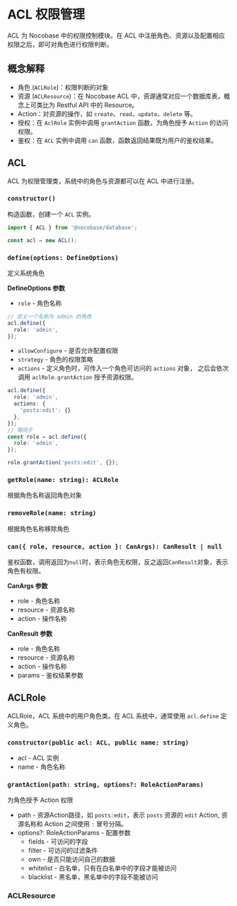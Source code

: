 # ACL 权限管理

ACL 为 Nocobase 中的权限控制模块。在 ACL 中注册角色、资源以及配置相应权限之后，即可对角色进行权限判断。

## 概念解释

* 角色 (`ACLRole`)：权限判断的对象
* 资源 (`ACLResource`)：在 Nocobase ACL 中，资源通常对应一个数据库表，概念上可类比为 Restful API 中的 Resource。
* Action：对资源的操作，如 `create`、`read`、`update`、`delete` 等。
* 授权：在 `AclRole` 实例中调用 `grantAction` 函数，为角色授予 `Action` 的访问权限。
* 鉴权：在 `ACL` 实例中调用 `can` 函数，函数返回结果既为用户的鉴权结果。


## ACL

ACL 为权限管理类，系统中的角色与资源都可以在 ACL 中进行注册。

### `constructor()`

构造函数，创建一个 `ACL` 实例。

```typescript
import { ACL } from '@nocobase/database';

const acl = new ACL();
```
### `define(options: DefineOptions)`

定义系统角色

**DefineOptions 参数**

* `role` - 角色名称

```typescript
// 定义一个名称为 admin 的角色
acl.define({
  role: 'admin',
});
```

* `allowConfigure` - 是否允许配置权限
* `strategy` - 角色的权限策略
* `actions` - 定义角色时，可传入一个角色可访问的 `actions` 对象， 
之后会依次调用 `aclRole.grantAction` 授予资源权限。

```typescript
acl.define({
  role: 'admin',
  actions: {
    'posts:edit': {}
  },
});
// 等同于
const role = acl.define({
  role: 'admin',
});

role.grantAction('posts:edit', {});
```

### `getRole(name: string): ACLRole`

根据角色名称返回角色对象

### `removeRole(name: string)`

根据角色名称移除角色

### `can({ role, resource, action }: CanArgs): CanResult | null`

鉴权函数，调用返回为`null`时，表示角色无权限，反之返回`CanResult`对象，表示角色有权限。

**CanArgs 参数**

* role - 角色名称
* resource - 资源名称
* action - 操作名称

**CanResult 参数**

* role - 角色名称
* resource - 资源名称
* action - 操作名称
* params - 鉴权结果参数

## ACLRole

ACLRole，ACL 系统中的用户角色类。在 ACL 系统中，通常使用 `acl.define` 定义角色。

### `constructor(public acl: ACL, public name: string)`

* acl - ACL 实例
* name - 角色名称 

### `grantAction(path: string, options?: RoleActionParams)`

为角色授予 Action 权限

* path - 资源Action路径，如 `posts:edit`，表示 `posts` 资源的 `edit` Action, 资源名称和 Action 之间使用 `:` 冒号分隔。
* options?: RoleActionParams - 配置参数
  * fields - 可访问的字段
  * filter - 可访问的过滤条件
  * own - 是否只能访问自己的数据
  * whitelist - 白名单，只有在白名单中的字段才能被访问
  * blacklist - 黑名单，黑名单中的字段不能被访问


### ACLResource

